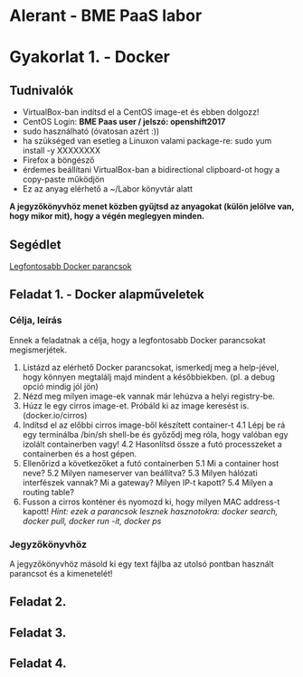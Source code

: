 # Alerant - BME PaaS labor 
# Gyakorlat 1. - Docker

## Tudnivalók
- VirtualBox-ban indítsd el a CentOS image-et és ebben dolgozz!
- CentOS Login: **BME Paas user / jelszó: openshift2017**
- sudo használható (óvatosan azért :))
- ha szükséged van esetleg a Linuxon valami package-re: sudo yum install -y XXXXXXXX
- Firefox a böngésző
- érdemes beállítani VirtualBox-ban a bidirectional clipboard-ot hogy a copy-paste működjön
- Ez az anyag elérhető a ~/Labor könyvtár alatt

**A jegyzőkönyvhöz menet közben gyűjtsd az anyagokat (külön jelölve van, hogy mikor mit), hogy a végén meglegyen minden.**
## Segédlet
 
[Legfontosabb Docker parancsok](https://www.cheatography.com/tobix10/cheat-sheets/docker-commands/)
## Feladat 1. - Docker alapműveletek
### Célja, leírás
Ennek a feladatnak a célja, hogy a legfontosabb Docker parancsokat megismerjétek.
1. Listázd az elérhető Docker parancsokat, ismerkedj meg a help-jével, hogy könnyen megtalálj majd mindent a későbbiekben. (pl. a debug opció mindig jól jön)
2. Nézd meg milyen image-ek vannak már lehúzva a helyi registry-be.
3. Húzz le egy cirros image-et. Próbáld ki az image keresést is. (docker.io/cirros)
4. Indítsd el az előbbi cirros image-ből készített container-t
4.1 Lépj be rá egy terminálba /bin/sh shell-be és győződj meg róla, hogy valóban egy izolált containerben vagy!
4.2 Hasonlítsd össze a futó processzeket a containerben és a host gépen.
5. Ellenőrizd a következőket a futó containerben
5.1 Mi a container host neve?
5.2 Milyen nameserver van beállítva?
5.3 Milyen hálózati interfészek vannak? Mi a gateway? Milyen IP-t kapott?
5.4 Milyen a routing table?
6. Fusson a cirros konténer és nyomozd ki, hogy milyen MAC address-t kapott!
_Hint: ezek a parancsok lesznek hasznotokra: docker search, docker pull, docker run -it, docker ps_
### Jegyzőkönyvhöz
A jegyzőkönyvhöz másold ki egy text fájlba az utolsó pontban használt parancsot és a kimenetelét!
## Feladat 2.
## Feladat 3.
## Feladat 4.
